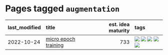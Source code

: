 # Pages tagged `augmentation`

|last_modified|title|est. idea maturity|tags
|:---|:---|---:|:---|
|2022-10-24|[micro epoch training](../micro-epoch.md)|733|[![](https://img.shields.io/badge/tag-augmentation-496a1)](../tags/augmentation.md) [![](https://img.shields.io/badge/tag-dataset-b25b5)](../tags/dataset.md) [![](https://img.shields.io/badge/tag-heuristics-683f3)](../tags/heuristics.md) [![](https://img.shields.io/badge/tag-tooling-1614f8)](../tags/tooling.md) [![](https://img.shields.io/badge/tag-training-96bcc)](../tags/training.md)|